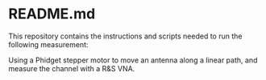 # README.md

This repository contains the instructions and scripts needed to run the following measurement:

Using a Phidget stepper motor to move an antenna along a linear path, and measure the channel with a R&S VNA.